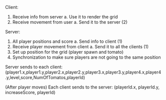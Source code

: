 Client:
1.	Receive info from server
	a.	Use it to render the grid
2.	Receive movement from user
	a.	Send it to the server (2)

Server:
1.	All player positions and score 
	a.	Send info to client (1)
2.	Receive player movement from client
	a.	Send it to all the clients (1)
3.	Set up position for the grid (player spawn and tomato)
4.	Synchronization to make sure players are not going to the same position

Server sends to each client:
(player1.x,player1.y,player2.x,player2.y,player3.x,player3.y,player4.x,player4.y,level,score,NumOfTomatos,playerId)

(After player moves)
Each client sends to the server:
(playerId.x, playerId.y, increaseScore, playerId)

